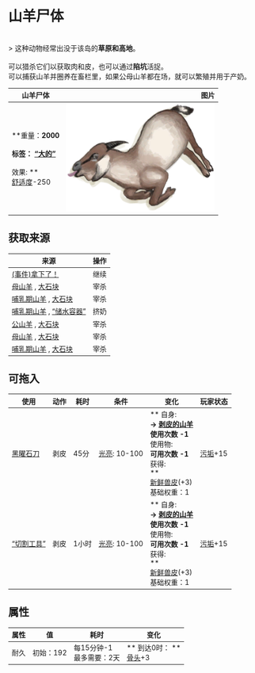 # 山羊尸体  
>   
<br>  
> 这种动物经常出没于该岛的<b>草原和高地</b>。<br><br>可以猎杀它们以获取肉和皮，也可以通过<b>陷坑</b>活捉。<br>可以捕获山羊并圈养在畜栏里，如果公母山羊都在场，就可以繁殖并用于产奶。<br>  
  
  山羊尸体  |   图片   
 ----  |  ----:   
 **重量：**2000<br><br>**标签：**	[“大的”](tag_Large.md)<br><br>** 效果: **<br>[舒适度](Comfort.md)-250  |  <img decoding="async" src="Sprite/GoatCarcass.png" href="a.md" style="max-width:300px;max-height:300px;">   
  
## 获取来源  
来源  |  操作  
----  |  ----  
[(事件)拿下了！](Event_GoatFightSuccess.md)  |  继续  
[母山羊](GoatEnclosureFemale.md) , [大石块](StoneHeavy.md)  |  宰杀  
[哺乳期山羊](GoatEnclosureLactating.md) , [大石块](StoneHeavy.md)  |  宰杀  
[哺乳期山羊](GoatEnclosureLactating.md) , [“储水容器”](tag_WaterContainer.md)  |  挤奶  
[公山羊](GoatEnclosureMale.md) , [大石块](StoneHeavy.md)  |  宰杀  
[母山羊](GoatTiedFemale.md) , [大石块](StoneHeavy.md)  |  宰杀  
[哺乳期山羊](GoatTiedFemaleLactating.md) , [大石块](StoneHeavy.md)  |  宰杀  
## 可拖入  
使用  |  动作  |  耗时  |  条件  |  变化  |  玩家状态  
----  |  ----  |  ----  |  ----  |  ----  |  ----  
[黑曜石刀](KnifeObsidian.md)  |  剥皮  |  45分  |  [光亮](Light.md): 10-100  |  ** 自身: **<br>→ [剥皮的山羊](GoatSkinned.md)<br>使用次数  -1<br>** 使用物: **<br>可用次数  -1<br>** 获得: **<br>**  **<br>  [新鲜兽皮](SkinFresh.md)(+3)<br>基础权重：1<br>  |  [污垢](Filth.md)+15  
[“切割工具”](tag_Cutter.md)  |  剥皮  |  1小时  |  [光亮](Light.md): 10-100  |  ** 自身: **<br>→ [剥皮的山羊](GoatSkinned.md)<br>使用次数  -1<br>** 使用物: **<br>可用次数  -1<br>** 获得: **<br>**  **<br>  [新鲜兽皮](SkinFresh.md)(+3)<br>基础权重：1<br>  |  [污垢](Filth.md)+15  
## 属性   
属性  |  值  |  耗时  |  变化  
----  |  ----  |  ----  |  ----  
耐久  |  初始：192  |  每15分钟-1<br>最多需要：2天  |  ** 到达0时： **<br>[骨头](Bones.md)+3   
